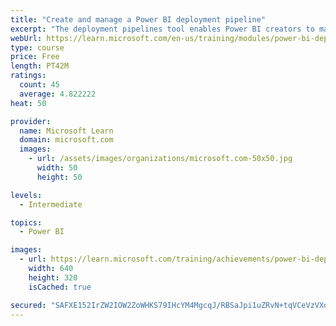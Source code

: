 ```yaml
---
title: "Create and manage a Power BI deployment pipeline"
excerpt: "The deployment pipelines tool enables Power BI creators to manage the development lifecycle of organizational content."
webUrl: https://learn.microsoft.com/en-us/training/modules/power-bi-deployment-pipelines/
type: course
price: Free
length: PT42M
ratings:
  count: 45
  average: 4.822222
heat: 50

provider:
  name: Microsoft Learn
  domain: microsoft.com
  images:
    - url: /assets/images/organizations/microsoft.com-50x50.jpg
      width: 50
      height: 50

levels:
  - Intermediate

topics:
  - Power BI

images:
  - url: https://learn.microsoft.com/training/achievements/power-bi-deployment-pipelines-social.png
    width: 640
    height: 320
    isCached: true

secured: "SAFXE152IrZW2IOW2ZoWHKS79IHcYM4MgcqJ/RBSaJpi1uZRvN+tqVCeVzVXopaqkD6qyVTuxrv7xTNaStjcguwJzyz0A/DFRpa8nhZuMTGysqjHRuxL7sf6GTkInS1DYiF4jfO3Bz+KTb7DSI+Bud7EXx0vhMwBdjrcCzA5ahQN6PCacYTaHYmPiP9jt9qk0VcAmBGNU+ddySANAnedr1DYdIL8wTkZhFItALwFXCR9T7iB0oERm0UDT5X30ajGF4KU9g5G/GxAY3FZ+yHY5OissVam1YQ3UP2otoROv59zhyMEXp3M7HY3SQhcznuRDavd9Rzf27ZpMv1xgTfqIaxQYGsfIVDFUOosTMHnXDTsZazov3h7wp34ERAdNpPmIbBaCwlpTcPjZUDQ3z860mzcDFJSncxHCW+v2lyGirQ=;Z+MaYfGizN3eweVYYySPng=="
---
```


